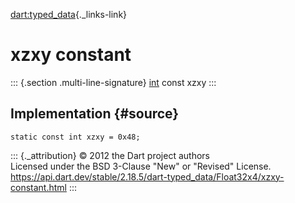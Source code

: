 [dart:typed\_data](../../dart-typed_data/dart-typed_data-library){._links-link}

xzxy constant
=============

::: {.section .multi-line-signature}
[int](../../dart-core/int-class) const xzxy
:::

Implementation {#source}
--------------

``` {.language-dart data-language="dart"}
static const int xzxy = 0x48;
```

::: {._attribution}
© 2012 the Dart project authors\
Licensed under the BSD 3-Clause \"New\" or \"Revised\" License.\
<https://api.dart.dev/stable/2.18.5/dart-typed_data/Float32x4/xzxy-constant.html>
:::
